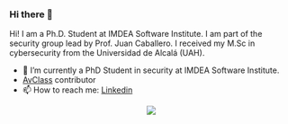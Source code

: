 ### Hi there 👋

Hi! I am a Ph.D. Student at IMDEA Software Institute. I am part of the security group lead by Prof. Juan Caballero. I received my M.Sc in cybersecurity from the Universidad de Alcalá (UAH).

- 🔭 I’m currently a PhD Student in security at IMDEA Software Institute.
- [AvClass](https://github.com/malicialab/avclass) contributor
- 📫 How to reach me: [Linkedin](https://www.linkedin.com/in/kevin-van-liebergen-avila/)



<p align="center">
  <img src="https://github-readme-stats.vercel.app/api?username=kevinliebergen&count_private=true&show_icons=true&theme=radical">
</p>



<!--
[![Top Langs](https://github-readme-stats.vercel.app/api/top-langs/?username=kevinliebergen&theme=radical&layout=compact)](https://github.com/anuraghazra/github-readme-stats)
-->

<!--
**KevinLiebergen/kevinliebergen** is a ✨ _special_ ✨ repository because its `README.md` (this file) appears on your GitHub profile.

Here are some ideas to get you started:

- 🔭 I’m currently working on ...
- 🌱 I’m currently learning ...
- 👯 I’m looking to collaborate on ...
- 🤔 I’m looking for help with ...
- 💬 Ask me about ...
- 📫 How to reach me: ...
- 😄 Pronouns: ...
- ⚡ Fun fact: ...
-->
